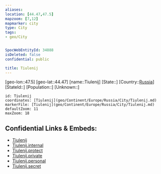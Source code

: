 ```yaml
---
aliases: 
location: [44.47,47.5]
mapzoom: [7,12] 
mapmarker: city 
type: City
tags:
- geo/City


SpocWebEntityId: 34888
isDeleted: false
confidential: public

title: Tiulenij
---
```

[geo-lon::47.5]
[geo-lat::44.47]
[name::Tiulenij]
[State::]
[Country::[Russia](geo/Continent/Europe/Russia.md)]
[StateId::]
[Population::]
[Unknown::]


```leaflet
id: Tiulenij
coordinates: [Tiulenij](geo/Continent/Europe/Russia/City/Tiulenij.md)
markerFile: [Tiulenij](geo/Continent/Europe/Russia/City/Tiulenij.md)
defaultZoom: 11 
maxZoom: 18
```


## Confidential Links & Embeds: 
- [Tiulenij](../../../../../../_public/geo/Continent/Europe/Russia/City/Tiulenij.md) 
- [Tiulenij.internal](../../../../../../_internal/geo/Continent/Europe/Russia/City/Tiulenij.internal.md) 
- [Tiulenij.protect](../../../../../../_protect/geo/Continent/Europe/Russia/City/Tiulenij.protect.md) 
- [Tiulenij.private](../../../../../../_private/geo/Continent/Europe/Russia/City/Tiulenij.private.md) 
- [Tiulenij.personal](../../../../../../_personal/geo/Continent/Europe/Russia/City/Tiulenij.personal.md) 
- [Tiulenij.secret](../../../../../../_secret/geo/Continent/Europe/Russia/City/Tiulenij.secret.md) 
